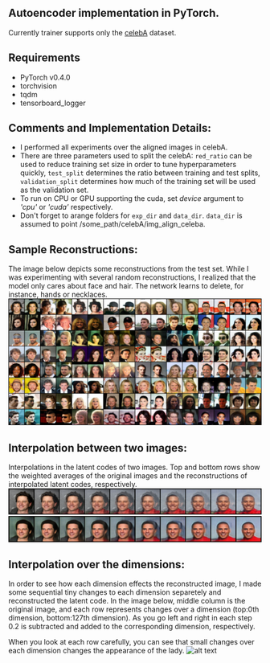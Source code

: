 ## Autoencoder implementation in PyTorch. 

Currently trainer supports only the [celebA](http://mmlab.ie.cuhk.edu.hk/projects/CelebA.html) dataset.

## **Requirements**
- PyTorch v0.4.0
- torchvision
- tqdm
- tensorboard_logger

## **Comments and Implementation Details**:
- I performed all experiments over the aligned images in celebA.
- There are three parameters used to split the celebA: `red_ratio` can be used to reduce training set size in order to tune hyperparameters quickly, `test_split` determines the ratio between training and test splits, `validation_split` determines how much of the training set will be used as the validation set.
- To run on CPU or GPU supporting the cuda, set *device* argument to *'cpu'* or *'cuda'* respectively.
- Don't forget to arange folders for `exp_dir` and `data_dir`. `data_dir` is assumed to point /some_path/celebA/img_align_celeba.

## **Sample Reconstructions**:
The image below depicts some reconstructions from the test set. While I was experimenting with several random reconstructions, I realized that the model only cares about face and hair. The network learns to delete, for instance, hands or necklaces.
![alt text](images/x_vs_xrec_test.png "Interpolation between latent codes of two images.")

## **Interpolation between two images**:
Interpolations in the latent codes of two images. Top and bottom rows show the weighted averages
of the original images and the reconstructions of interpolated latent codes, respectively.
![alt text](images/x_interp.png "Interpolation between latent codes of two images.")
![alt text](images/xrec_interp.png "Interpolation between latent codes of two images.")

## **Interpolation over the dimensions**:
In order to see how each dimension effects the reconstructed image, I made some sequential tiny changes to each dimension separetely and reconstructed the latent code. In the image below, middle column is the original image, and each row represents changes over a dimension (top:0th dimension, bottom:127th dimension). As you go left and right 
in each step 0.2 is subtracted and added to the corresponding dimension, respectively.

When you look at each row carefully, you can see that small changes over each dimension changes the appearance of 
the lady.
![alt text](images/xrec_dim-interp.png "Interpolation over each dimension in latent space.")

